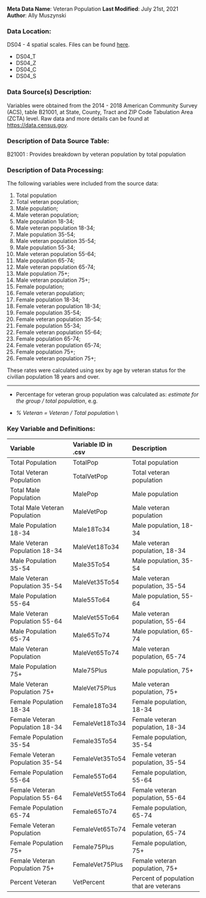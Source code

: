 **Meta Data Name**: Veteran Population 
**Last Modified**: July 21st, 2021  
**Author**: Ally Muszynski  

### Data Location: 
DS04 - 4 spatial scales. Files can be found [here](/data_final).
* DS04_T  
* DS04_Z  
* DS04_C  
* DS04_S  

### Data Source(s) Description:  
Variables were obtained from the 2014 - 2018 American Community Survey (ACS), table B21001, at State, County, Tract and ZIP Code Tabulation Area (ZCTA) level. Raw data and more details can be found at https://data.census.gov.

### Description of Data Source Table:
B21001 : Provides breakdown by veteran population by total population

### Description of Data Processing: 
The following variables were included from the source data:
1. Total population 
2. Total veteran population;
3. Male population;
4. Male veteran population;
5. Male population 18-34;
6. Male veteran population 18-34;
7. Male population 35-54;
8. Male veteran population 35-54;
9. Male population 55-34;
10. Male veteran population 55-64;
11. Male population 65-74;
12. Male veteran population 65-74;
13. Male population 75+;
14. Male veteran population 75+;
15. Female population;
16. Female veteran population;
17. Female population 18-34;
18. Female veteran population 18-34;
19. Female population 35-54;
20. Female veteran population 35-54;
21. Female population 55-34;
22. Female veteran population 55-64;
23. Female population 65-74;
24. Female veteran population 65-74;
25. Female population 75+;
26. Female veteran population 75+;

These rates were calculated using sex by age by veteran status for the civilian population 18 years and over.

----------
  * Percentage for veteran group population was calculated as: *estimate for the group / total population*, e.g.
-  *% Veteran = Veteran / Total population* \

### Key Variable and Definitions:
| Variable | Variable ID in .csv | Description |
  |:---------|:--------------------|:------------|
  | Total Population  | TotalPop | Total population |
  | Total Veteran Population  | TotalVetPop | Total veteran population |
  | Total Male Population  |  MalePop  | Male population |
  | Total Male Veteran Population  |  MaleVetPop  | Male veteran population |
  | Male Population 18-34   |  Male18To34  | Male population, 18-34 |
  | Male Veteran Population 18-34  |  MaleVet18To34  | Male veteran population, 18-34 |
  | Male Population 35-54  |  Male35To54  | Male population, 35-54 |
  | Male Veteran Population 35-54  |  MaleVet35To54  | Male veteran population, 35-54 |
  | Male Population 55-64 |  Male55To64  | Male population, 55-64 |
  | Male Veteran Population 55-64|  MaleVet55To64  | Male veteran population, 55-64 |
  | Male Population 65-74 |  Male65To74  | Male population, 65-74 |
  | Male Veteran Population |  MaleVet65To74  | Male veteran population, 65-74 |
  | Male Population 75+ |  Male75Plus  | Male population, 75+ |
  | Male Veteran Population 75+  |  MaleVet75Plus  | Male veteran population, 75+ |
  | Female Population 18-34   |  Female18To34  | Female population, 18-34 |
  | Female Veteran Population 18-34  |  FemaleVet18To34  | Female veteran population, 18-34 |
  | Female Population 35-54  |  Female35To54  | Female population, 35-54 |
  | Female Veteran Population 35-54  |  FemaleVet35To54  | Female veteran population, 35-54 |
  | Female Population 55-64 |  Female55To64  | Female population, 55-64 |
  | Female Veteran Population 55-64|  FemaleVet55To64  | Female veteran population, 55-64 |
  | Female Population 65-74 |  Female65To74  | Female population, 65-74|
  | Female Veteran Population |  FemaleVet65To74  | Female veteran population, 65-74 |
  | Female Population 75+ |  Female75Plus  | Female population, 75+ |
  | Female Veteran Population 75+  |  FemaleVet75Plus  | Female veteran population, 75+ |
  | Percent Veteran  |  VetPercent  | Percent of population that are veterans |

  

